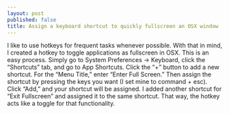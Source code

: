 ```yaml
---
layout: post
published: false
title: Assign a keyboard shortcut to quickly fullscreen an OSX window
---
```

I like to use hotkeys for frequent tasks whenever possible. With that in mind, I created a hotkey to toggle applications as fullscreen in OSX. This is an easy process. Simply go to System Preferences -> Keyboard, click the “Shortcuts” tab, and go to App Shortcuts. Click the “+” button to add a new shortcut. For the “Menu Title,” enter “Enter Full Screen.” Then assign the shortcut by pressing the keys you want (I set mine to command + esc). Click “Add,” and your shortcut will be assigned. I added another shortcut for “Exit Fullscreen” and assigned it to the same shortcut. That way, the hotkey acts like a toggle for that functionality.

